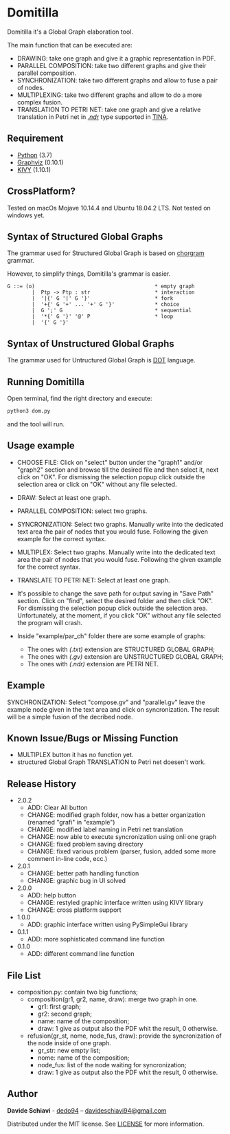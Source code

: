 # Domitilla
Domitilla it's a Global Graph elaboration tool.

The main function that can be executed are: 

- DRAWING: take one graph and give it a graphic representation in PDF.
- PARALLEL COMPOSITION: take two different graphs and give their parallel composition. 
- SYNCHRONIZATION: take two different graphs and allow to fuse a pair of nodes. 
- MULTIPLEXING: take two different graphs and allow to do a more complex fusion.
- TRANSLATION TO PETRI NET: take one graph and give a relative translation in Petri net in [_.ndr_](http://projects.laas.fr/tina/manuals/formats.html#3) type supported in [TINA](http://projects.laas.fr/tina/download.php).

## Requirement
- [Python](https://www.python.org/downloads/) (3.7)
- [Graphviz](https://www.graphviz.org/download/) (0.10.1)
- [KIVY](https://kivy.org/#download) (1.10.1)

## CrossPlatform?

Tested on macOs Mojave 10.14.4 and Ubuntu 18.04.2 LTS.
Not tested on windows yet.

## Syntax of Structured Global Graphs

The grammar used for Structured Global Graph is based on [chorgram](https://bitbucket.org/emlio_tuosto/chorgram/wiki/Home) grammar.

However, to simplify things, Domitilla's grammar is easier.

```
G ::= (o)                                       * empty graph
        |  Ptp -> Ptp : str                     * interaction
        |  '|{' G '|' G '}'                     * fork
        |  '+{' G '+' ... '+' G '}'             * choice
        |  G ';' G                              * sequential
        |  '*{' G '}' '@' P                     * loop
        |  '{' G '}'

```

## Syntax of Unstructured Global Graphs

The grammar used for Untructured Global Graph is [DOT](https://graphviz.gitlab.io/_pages/doc/info/lang.html) language.

## Running Domitilla

Open terminal, find the right directory and execute:
```sh
python3 dom.py
```
and the tool will run.

## Usage example

- CHOOSE FILE: Click on "select" button under the "graph1" and/or "graph2" section and browse till the desired file and then select it, next click on "OK".
For dismissing the selection popup click outside the selection area or click on "OK" without any file selected. 

- DRAW: Select at least one graph.

- PARALLEL COMPOSITION: select two graphs.

- SYNCRONIZATION: Select two graphs. Manually write into the dedicated text area the pair of nodes that you would fuse. Following the given example for the correct syntax.

- MULTIPLEX: Select two graphs. Manually write into the dedicated text area the pair of nodes that you would fuse. Following the given example for the correct syntax.
 
- TRANSLATE TO PETRI NET: Select at least one graph.

- It's possible to change the save path for output saving in "Save Path" section. Click on "find", select the desired folder and then click "OK". 
For dismissing the selection popup click outside the selection area. Unfortunately, at the moment,  if you click "OK" without any file selected the program will crash. 

- Inside "example/par_ch" folder there are some example of graphs:
    * The ones with _(.txt)_ extension are STRUCTURED GLOBAL GRAPH; 
    * The ones with _(.gv)_ extension are UNSTRUCTURED GLOBAL GRAPH;
    * The ones with _(.ndr)_ extension are PETRI NET.

## Example

SYNCHRONIZATION: Select "compose.gv" and "parallel.gv" leave the example node given in the text area and click on syncronization. The result will be a simple fusion of the decribed node.

## Known Issue/Bugs or Missing Function 

- MULTIPLEX button it has no function yet.
- structured Global Graph TRANSLATION to Petri net doesen't work.

## Release History

* 2.0.2
    * ADD: Clear All button
    * CHANGE: modified graph folder, now has a better organization (renamed "grafi" in "example")
    * CHANGE: modified label naming in Petri net translation
    * CHANGE: now able to execute syncronization using onli one graph
    * CHANGE: fixed problem saving directory
    * CHANGE: fixed various problem (parser, fusion, added some more comment in-line code, ecc.)
* 2.0.1
    * CHANGE: better path handling function
    * CHANGE: graphic bug in UI solved
* 2.0.0
    * ADD: help button
    * CHANGE: restyled graphic interface written using KIVY library
    * CHANGE: cross platform support 
* 1.0.0
    * ADD: graphic interface written using PySimpleGui library
* 0.1.1
    * ADD: more sophisticated command line function
* 0.1.0
    * ADD: different command line function
    
## File List

* composition.py: contain two big functions; 
    * composition(gr1, gr2, name, draw): merge two graph in one.
        * gr1: first graph;
        * gr2: second graph;
        * name: name of the composition;
        * draw: 1 give as output also the PDF whit the result, 0 otherwise.
    * refusion(gr_st, nome, node_fus, draw): provide the syncronization of the node inside of one graph.
        * gr_str: new empty list;
        * nome: name of the composition;
        * node_fus: list of the node waiting for syncronization;
        * draw: 1 give as output also the PDF whit the result, 0 otherwise.
    

## Author
**Davide Schiavi** - [dedo94](https://github.com/dedo94) – davideschiavi94@gmail.com

Distributed under the MIT license. See [LICENSE](LICENSE) for more information.
